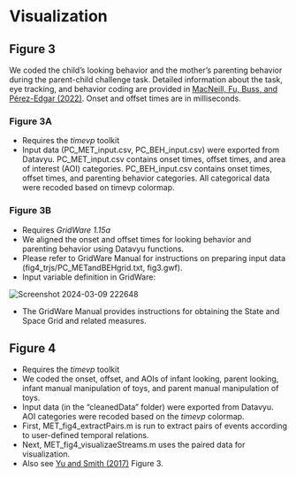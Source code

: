 # Visualization

## Figure 3

We coded the child’s looking behavior and the mother’s parenting behavior during the parent-child challenge task. Detailed information about the task, eye tracking, and behavior coding are provided in [MacNeill, Fu, Buss, and Pérez-Edgar (2022)](https://www.cambridge.org/core/journals/development-and-psychopathology/article/abs/do-you-see-what-i-mean-using-mobile-eye-tracking-to-capture-parentchild-dynamics-in-the-context-of-anxiety-risk/32732C037360DCAE1879786204BC0C82). Onset and offset times are in milliseconds. 

### Figure 3A

* Requires the *timevp* toolkit
* Input data (PC_MET_input.csv, PC_BEH_input.csv) were exported from Datavyu. PC_MET_input.csv contains onset times, offset times, and area of interest (AOI) categories. PC_BEH_input.csv contains onset times, offset times, and parenting behavior categories. All categorical data were recoded based on timevp colormap.

### Figure 3B

* Requires *GridWare 1.15a*
* We aligned the onset and offset times for looking behavior and parenting behavior using Datavyu functions.
* Please refer to GridWare Manual for instructions on preparing input data (fig4_trjs/PC_METandBEHgrid.txt, fig3.gwf).
* Input variable definition in GridWare:

![Screenshot 2024-03-09 222648](https://github.com/xiaoxuefu/MET_methods/assets/13022157/41d8c635-256e-48b8-a5ea-b9aa4697a9ce)

* The GridWare Manual provides instructions for obtaining the State and Space Grid and related measures.

## Figure 4

* Requires the *timevp* toolkit
* We coded the onset, offset, and AOIs of infant looking, parent looking, infant manual manipulation of toys, and parent manual manipulation of toys.
* Input data (in the “cleanedData” folder) were exported from Datavyu. AOI categories were recoded based on the *timevp* colormap.
* First, MET_fig4_extractPairs.m is run to extract pairs of events according to user-defined temporal relations.
* Next, MET_fig4_visualizaeStreams.m uses the paired data for visualization.
* Also see [Yu and Smith (2017)](https://srcd.onlinelibrary.wiley.com/doi/full/10.1111/cdev.12730?casa_token=zsalP2ZSyFsAAAAA%3Am6aVB-b62G171qHMkM2VCVI_cPtj9xGdfrCzCfG2bs8CNAKfGetNoUohMQOY9VfMUljJmER_P6_fCnw) Figure 3.
